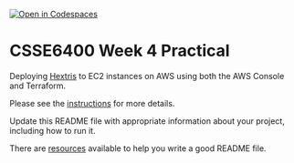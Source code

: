 [![Open in Codespaces](https://classroom.github.com/assets/launch-codespace-2972f46106e565e64193e422d61a12cf1da4916b45550586e14ef0a7c637dd04.svg)](https://classroom.github.com/open-in-codespaces?assignment_repo_id=18863132)
# CSSE6400 Week 4 Practical

Deploying [Hextris](https://hextris.io/) to EC2 instances on AWS using both the AWS Console and Terraform.

Please see the [instructions](https://csse6400.uqcloud.net/practicals/week04.pdf) for more details.

Update this README file with appropriate information about your project,
including how to run it.

There are [resources](https://www.makeareadme.com) available to help you write a good README file.


